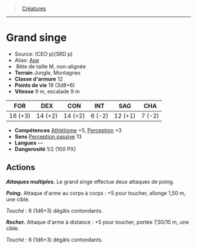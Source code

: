 ﻿> [Créatures](hd_monsters.md)

---

# Grand singe

- Source: (CEO p)(SRD p)
- Alias: [Ape](srd_monsters_ape.md)
-  Bête de taille M, non-alignée
- **Terrain** Jungle, Montagnes
- **Classe d'armure** 12
- **Points de vie** 19 (3d8+6)
- **Vitesse** 9 m, escalade 9 m

|FOR|DEX|CON|INT|SAG|CHA|
|---|---|---|---|---|---|
|16 (+3)|14 (+2)|14 (+2)| 6 (-2)|12 (+1)| 7 (-2)|

- **Compétences** [Athlétisme](hd_abilities_strength_athletisme.md) +5, [Perception](hd_abilities_wisdom_perception.md) +3
- **Sens** [Perception passive](hd_abilities_dexterity_perception_passive.md) 13
- **Langues** —
- **Dangerosité** 1/2 (100 PX)

## Actions

**_Attaques multiples._** Le grand singe effectue deux attaques de poing.

**_Poing._** Attaque d'arme au corps à corps : +5 pour toucher, allonge 1,50 m, une cible.

_Touché :_ 6 (1d6+3) dégâts contondants.

**_Rocher._** Attaque d'arme à distance : +5 pour toucher, portée 7,50/15 m, une cible.

_Touché :_ 6 (1d6+3) dégâts contondants.

